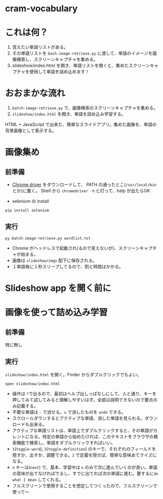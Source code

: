 # cram-vocabulary

# これは何？

1. 覚えたい単語リストがある。
2. その単語リストを `bach-image-retrieve.py` に渡して、単語のイメージを画像検索し、スクリーンキャプチャを集める。
3. slideshow/index.html を開き、単語リストを開くと、集めたスクリーンキャプチャを使用して単語を詰め込めます！


# おおまかな流れ

1. `batch-image-retrieve.py` で、画像検索のスクリーンキャプチャを集める。
2. `slideshow/index.html` を開き、単語を詰め込み学習する。

HTML + JavaScript で出来た、簡単なスライドアプリ。集めた画像を、単語の背景画像として表示する。

# 画像集め

## 前準備

- [Chrome driver](http://chromedriver.chromium.org/downloads) をダウンロードして、 PATH の通ったとこ(`/usr/local/bin` とか)に置く。
Shell から `chromedriver -h` と打って、help が出たらOK

- selenium の install

```
pip install selenium
```

## 実行

```
py batch-image-retrieve.py wordlist.txt
```

- Chrome がヘッドレスで起動され(るので見えないが)、スクリーンキャプチャが始まる。
- 画像は `slideshow/imgs` 配下に保存される。  
- １単語毎に１秒スリープしてるので、割と時間はかかる。

# Slideshow app を開く前に

# 画像を使って詰め込み学習

## 前準備

特に無し

## 実行

`slideshow/index.html` を開く。Finder からダブルクリックでもよい。
```
open slideshow/index.html
```

- 操作は `?`で出るので、最初はヘルプ出しっぱなしにして、人と通り、キーを押してみて試してみると理解しやすいはず。全部は説明できないので要点のみ記載する。
- 不要な単語は `-` で消せる。`u` で消したものを `undo` できる。
- スクロールダウンするとアクティブな単語、消した単語を見られる。ダウンロードも出来る。
- アクティブな単語リストは、単語上でダブルクリックすると、その単語がカレントになる。特定の単語から始めたければ、このテキストをブラウザの検索機能で検索し、単語をダブルクリックすればいい。
- `1`(`toggle-word`), `2`(`toggle-definition`) のキーで、それぞれのフィールドを隠すか、出すか、調整できる。`2` で定義を隠せば、簡単な意味あてクイズになる。
- `n` キーは(`next`) で、基本、学習中は `n` のみで次に進んでいくのが良い。単語の意味が出てなければでるし、すでに出てれば次の単語に進む。要するに`do what I mean` してくれる。
- フルスクリーンで使用することを想定してつくったので、フルスクリーンで使って〜
